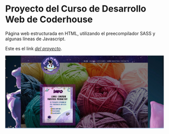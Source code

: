 # Proyecto del Curso de Desarrollo Web de Coderhouse
Página web estructurada en HTML, utilizando el preecompilador SASS y algunas líneas de Javascript.

Este es el link *[del proyecto](https://damian-pereyra-dv.github.io/PumyPlanetWebSite/index.html)*.

![Imagen del proyecto](/assets/img/screenfinal.JPG)

